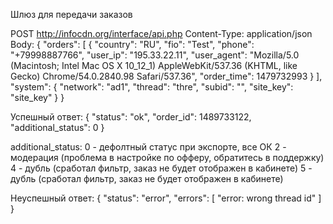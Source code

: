 ﻿Шлюз для передачи заказов


POST http://infocdn.org/interface/api.php
Content-Type: application/json
Body:
{
    "orders": [
        {
            "country": "RU",
            "fio": "Test",
            "phone": "+79998887766",
            "user_ip": "195.33.22.11",
            "user_agent": "Mozilla\/5.0 (Macintosh; Intel Mac OS X 10_12_1) AppleWebKit\/537.36 (KHTML, like Gecko) Chrome\/54.0.2840.98 Safari\/537.36",
            "order_time": 1479732993
        }
    ],
    "system": {
        "network": "ad1",
        "thread": "thre",
        "subid": "",
        "site_key": "site_key"
    }
}




Успешный ответ:
{
  "status": "ok",
  "order_id": 1489733122,
  "additional_status": 0
}


additional_status:
0 - дефолтный статус при экспорте, все ОК
2 - модерация (проблема в настройке по офферу, обратитесь в поддержку)
4 - дубль (сработал фильтр, заказ не будет отображен в кабинете)
5 - дубль (сработал фильтр, заказ не будет отображен в кабинете)








Неуспешный ответ:
{
  "status": "error",
  "errors": [
    "error: wrong thread id"
  ]
}


